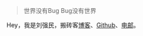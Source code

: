 > 世界没有Bug
> Bug没有世界

Hey，我是刘强民，搬砖客[博客](https://clqm.github.io)、[Github](http://github.com/CLQM)、[电邮](qiangmin2016@outlook.com)。



